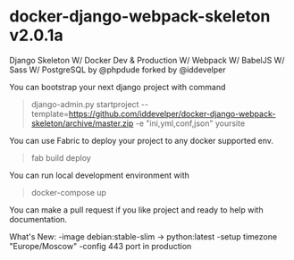 # docker-django-webpack-skeleton v2.0.1a
Django Skeleton W/ Docker Dev & Production W/ Webpack W/ BabelJS W/ Sass W/ PostgreSQL by @phpdude
forked by @iddevelper

You can bootstrap your next django project with command

> django-admin.py startproject --template=https://github.com/iddevelper/docker-django-webpack-skeleton/archive/master.zip -e "ini,yml,conf,json" yoursite

You can use Fabric to deploy your project to any docker supported env.

> fab build deploy

You can run local development environment with 

> docker-compose up

You can make a pull request if you like project and ready to help with documentation.

What's New:
-image debian:stable-slim -> python:latest
-setup timezone "Europe/Moscow"
-config 443 port in production